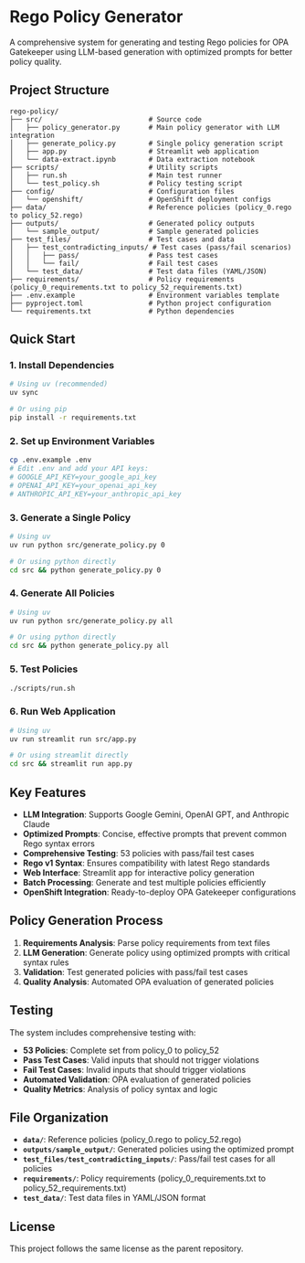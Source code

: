 # Rego Policy Generator

A comprehensive system for generating and testing Rego policies for OPA Gatekeeper using LLM-based generation with optimized prompts for better policy quality.

## Project Structure

```
rego-policy/
├── src/                          # Source code
│   ├── policy_generator.py       # Main policy generator with LLM integration
│   ├── generate_policy.py        # Single policy generation script
│   ├── app.py                    # Streamlit web application
│   └── data-extract.ipynb        # Data extraction notebook
├── scripts/                      # Utility scripts
│   ├── run.sh                    # Main test runner
│   └── test_policy.sh            # Policy testing script
├── config/                       # Configuration files
│   └── openshift/                # OpenShift deployment configs
├── data/                         # Reference policies (policy_0.rego to policy_52.rego)
├── outputs/                      # Generated policy outputs
│   └── sample_output/            # Sample generated policies
├── test_files/                   # Test cases and data
│   ├── test_contradicting_inputs/ # Test cases (pass/fail scenarios)
│   │   ├── pass/                 # Pass test cases
│   │   └── fail/                 # Fail test cases
│   └── test_data/                # Test data files (YAML/JSON)
├── requirements/                 # Policy requirements (policy_0_requirements.txt to policy_52_requirements.txt)
├── .env.example                  # Environment variables template
├── pyproject.toml                # Python project configuration
└── requirements.txt              # Python dependencies
```

## Quick Start

### 1. Install Dependencies
```bash
# Using uv (recommended)
uv sync

# Or using pip
pip install -r requirements.txt
```

### 2. Set up Environment Variables
```bash
cp .env.example .env
# Edit .env and add your API keys:
# GOOGLE_API_KEY=your_google_api_key
# OPENAI_API_KEY=your_openai_api_key
# ANTHROPIC_API_KEY=your_anthropic_api_key
```

### 3. Generate a Single Policy
```bash
# Using uv
uv run python src/generate_policy.py 0

# Or using python directly
cd src && python generate_policy.py 0
```

### 4. Generate All Policies
```bash
# Using uv
uv run python src/generate_policy.py all

# Or using python directly
cd src && python generate_policy.py all
```

### 5. Test Policies
```bash
./scripts/run.sh
```

### 6. Run Web Application
```bash
# Using uv
uv run streamlit run src/app.py

# Or using streamlit directly
cd src && streamlit run app.py
```

## Key Features

- **LLM Integration**: Supports Google Gemini, OpenAI GPT, and Anthropic Claude
- **Optimized Prompts**: Concise, effective prompts that prevent common Rego syntax errors
- **Comprehensive Testing**: 53 policies with pass/fail test cases
- **Rego v1 Syntax**: Ensures compatibility with latest Rego standards
- **Web Interface**: Streamlit app for interactive policy generation
- **Batch Processing**: Generate and test multiple policies efficiently
- **OpenShift Integration**: Ready-to-deploy OPA Gatekeeper configurations

## Policy Generation Process

1. **Requirements Analysis**: Parse policy requirements from text files
2. **LLM Generation**: Generate policy using optimized prompts with critical syntax rules
3. **Validation**: Test generated policies with pass/fail test cases
4. **Quality Analysis**: Automated OPA evaluation of generated policies

## Testing

The system includes comprehensive testing with:
- **53 Policies**: Complete set from policy_0 to policy_52
- **Pass Test Cases**: Valid inputs that should not trigger violations
- **Fail Test Cases**: Invalid inputs that should trigger violations
- **Automated Validation**: OPA evaluation of generated policies
- **Quality Metrics**: Analysis of policy syntax and logic

## File Organization

- **`data/`**: Reference policies (policy_0.rego to policy_52.rego)
- **`outputs/sample_output/`**: Generated policies using the optimized prompt
- **`test_files/test_contradicting_inputs/`**: Pass/fail test cases for all policies
- **`requirements/`**: Policy requirements (policy_0_requirements.txt to policy_52_requirements.txt)
- **`test_data/`**: Test data files in YAML/JSON format


## License

This project follows the same license as the parent repository.
